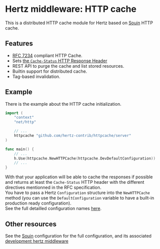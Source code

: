 Hertz middleware: HTTP cache
================================

This is a distributed HTTP cache module for Hertz based on [Souin](https://github.com/darkweak/souin) HTTP cache.  

## Features

 * [RFC 7234](https://httpwg.org/specs/rfc7234.html) compliant HTTP Cache.
 * Sets [the `Cache-Status` HTTP Response Header](https://httpwg.org/http-extensions/draft-ietf-httpbis-cache-header.html)
 * REST API to purge the cache and list stored resources.
 * Builtin support for distributed cache.
 * Tag-based invalidation.


## Example
There is the example about the HTTP cache initialization.
```go
import (
	"context"
	"net/http"

	// ...
	httpcache "github.com/hertz-contrib/httpcache/server"
)

func main() {
	// ...
	h.Use(httpcache.NewHTTPCache(httpcache.DevDefaultConfiguration))
	// ...
}
```
With that your application will be able to cache the responses if possible and returns at least the `Cache-Status` HTTP header with the different directives mentionned in the RFC specification.  
You have to pass a Hertz `Configuration` structure into the `NewHTTPCache` method (you can use the `DefaultConfiguration` variable to have a built-in production ready configuration).  
See the full detailled configuration names [here](https://github.com/darkweak/souin#optional-configuration).

Other resources
---------------
See the [Souin](https://github.com/darkweak/souin) configuration for the full configuration, and its associated [development hertz middleware](https://github.com/darkweak/souin/blob/master/plugins/hertz)  
